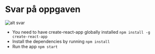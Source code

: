 # Svar på oppgaven

![alt svar](http://i.giphy.com/gLEaFiUlcaufm.gif)

* You need to have create-react-app globally installed `npm install -g create-react-app`
* Install the dependencies by running `npm install`
* Run the app `npm start`
